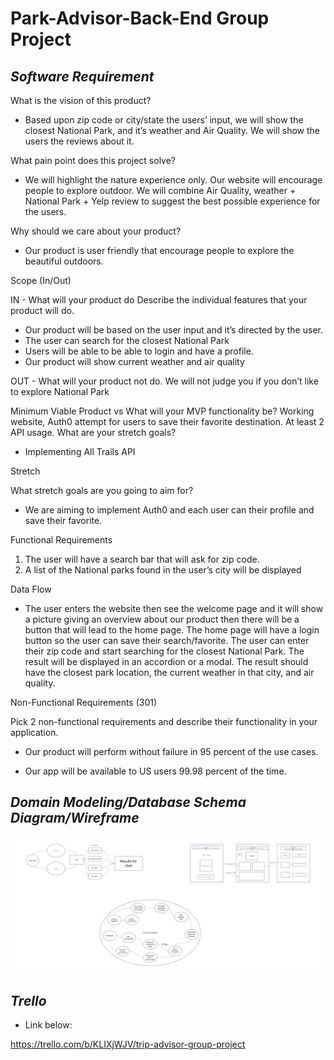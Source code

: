# Park-Advisor-Back-End Group Project

## *Software Requirement* ##


What is the vision of this product?

- Based upon zip code or city/state the users’ input, we will show the closest National Park, and it’s weather and Air Quality. We will show the users the reviews about it.

What pain point does this project solve?

- We will highlight the nature experience only. Our website will encourage people to explore outdoor. We will combine Air Quality, weather + National Park + Yelp review to suggest the best possible experience for the users.

Why should we care about your product?

- Our product is user friendly that encourage people to explore the beautiful outdoors.

Scope (In/Out)

IN - What will your product do
Describe the individual features that your product will do.
-	Our product will be based on the user input and it’s directed by the user.
-	The user can search for the closest National Park 
-	Users will be able to be able to login and have a profile.
-	Our product will show current weather and air quality

OUT - What will your product not do.
We will not judge you if you don’t like to explore National Park

Minimum Viable Product vs
What will your MVP functionality be?
Working website, Auth0 attempt for users to save their favorite destination. At least 2 API usage.
What are your stretch goals?
-	Implementing All Trails API

Stretch

What stretch goals are you going to aim for?
-	We are aiming to implement Auth0 and each user can their profile and save their favorite.

Functional Requirements
1.	The user will have a search bar that will ask for zip code.
2.	A list of the National parks found in the user’s city will be displayed

Data Flow

- The user enters the website then see the welcome page and it will show a picture giving an overview about our product then there will be a button that will lead to the home page. The home page will have a login button so the user can save their search/favorite. The user can enter their zip code and start searching for the closest National Park. The result will be displayed in an accordion or a modal. The result should have the closest park location, the current weather in that city, and air quality.

Non-Functional Requirements (301)

Pick 2 non-functional requirements and describe their functionality in your application.
-	Our product will perform without failure in 95 percent of the use cases.

- Our app will be available to US users 99.98 percent of the time.

## *Domain Modeling/Database Schema Diagram/Wireframe* ##

![Getting Started](/Wireframe.png)

## *Trello* ##

- Link below: 

https://trello.com/b/KLIXjWJV/trip-advisor-group-project












